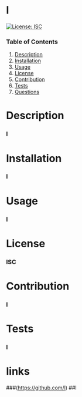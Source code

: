 # l

  [![License: ISC](https://img.shields.io/badge/License-ISC-yellow.svg)](https://opensource.org/licenses/ISC)
  
  ### Table of Contents
  1. [Description](#description)
  2. [Installation](#installation)
  3. [Usage](#usage)
  4. [License](#license)
  5. [Contribution](#contribution)
  6. [Tests](#tests)
  7. [Questions](#questions)
  
  # Description
  ### l

  # Installation
  ### l

  # Usage 
  ### l

  # License
  ### ISC

  # Contribution
  ### l

  # Tests
  ### l

  # links
  ###(https://github.com/l)
  ##l
  